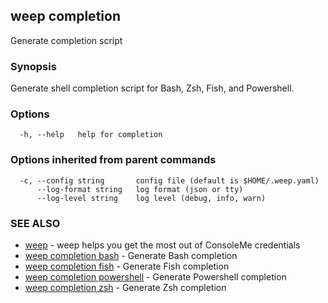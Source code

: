 ## weep completion

Generate completion script

### Synopsis

Generate shell completion script for Bash, Zsh, Fish, and Powershell.

### Options

```
  -h, --help   help for completion
```

### Options inherited from parent commands

```
  -c, --config string       config file (default is $HOME/.weep.yaml)
      --log-format string   log format (json or tty)
      --log-level string    log level (debug, info, warn)
```

### SEE ALSO

* [weep](weep.md)	 - weep helps you get the most out of ConsoleMe credentials
* [weep completion bash](weep_completion_bash.md)	 - Generate Bash completion
* [weep completion fish](weep_completion_fish.md)	 - Generate Fish completion
* [weep completion powershell](weep_completion_powershell.md)	 - Generate Powershell completion
* [weep completion zsh](weep_completion_zsh.md)	 - Generate Zsh completion

